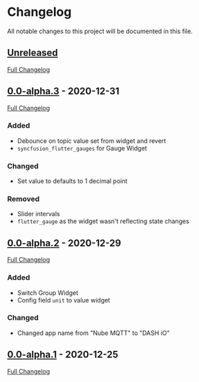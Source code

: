 # Changelog
All notable changes to this project will be documented in this file.

## [Unreleased]
[Full Changelog](https://github.com/NubeIO/nube_mqtt_dashboard_flutter/compare/v0.0-alpha.3...HEAD)

## [0.0-alpha.3] - 2020-12-31
[Full Changelog](https://github.com/NubeIO/nube_mqtt_dashboard_flutter/compare/v0.0-alpha.2...v0.0-alpha.3)

### Added
- Debounce on topic value set from widget and revert
- `syncfusion_flutter_gauges` for Gauge Widget

### Changed
- Set value to defaults to 1 decimal point

### Removed 
- Slider intervals 
- `flutter_gauge` as the widget wasn't reflecting state changes

## [0.0-alpha.2] - 2020-12-29
[Full Changelog](https://github.com/NubeIO/nube_mqtt_dashboard_flutter/compare/v0.0-alpha.1...v0.0-alpha.2)

### Added
- Switch Group Widget
- Config field `unit` to value widget

### Changed
- Changed app name from "Nube MQTT" to "DASH iO"

## [0.0-alpha.1] - 2020-12-25

[Full Changelog](https://github.com/NubeIO/nube_mqtt_dashboard_flutter/compare/0f8e9bba816df883be8f32522e0679567f87f0ed...v0.0-alpha.1)

[Unreleased]: https://github.com/NubeIO/nube_mqtt_dashboard_flutter/tree/HEAD
[0.0-alpha.3]: https://github.com/NubeIO/nube_mqtt_dashboard_flutter/releases/tag/v0.0-alpha.3
[0.0-alpha.2]: https://github.com/NubeIO/nube_mqtt_dashboard_flutter/releases/tag/v0.0-alpha.2
[0.0-alpha.1]: https://github.com/NubeIO/nube_mqtt_dashboard_flutter/releases/tag/v0.0-alpha.1